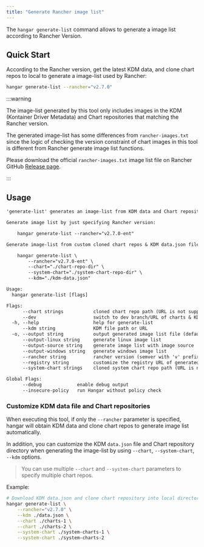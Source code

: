 ```yaml
---
title: "Generate Rancher image list"
---
```


The `hangar generate-list` command allows to generate a image list according to Rancher Version.

## Quick Start

According to the Rancher version, get the latest KDM data, and clone chart repos to local to generate a image-list used by Rancher:

```sh
hangar generate-list --rancher="v2.7.0"
```


:::warning

The image-list generated by this tool only includes images in the KDM (Kontainer Driver Metadata) and Chart repositories that matching the Rancher version.

The generated image-list has some differences from `rancher-images.txt` since the logic of checking the version constraint of chart images in this tool is different from Rancher generate image list functions.

Please download the official `rancher-images.txt` image list file on Rancher GitHub [Release page](https://github.com/rancher/rancher/releases).

:::

## Usage

```txt title="hangar generate-list --help"
'generate-list' generates an image-list from KDM data and Chart repositories used by Rancher.

Generate image list by just specifying Rancher version:

    hangar generate-list --rancher="v2.7.0-ent"

Generate image-list from custom cloned chart repos & KDM data.json file.

    hangar generate-list \
        --rancher="v2.7.0-ent" \
        --chart="./chart-repo-dir" \
        --system-chart="./system-chart-repo-dir" \
        --kdm="./kdm-data.json"

Usage:
  hangar generate-list [flags]

Flags:
      --chart strings           cloned chart repo path (URL is not supported)
      --dev                     switch to dev branch/URL of charts & KDM data
  -h, --help                    help for generate-list
      --kdm string              KDM file path or URL
  -o, --output string           output generated image list file (default "[RANCHER_VERSION]-images.txt")
      --output-linux string     generate linux image list
      --output-source string    generate image list with image source
      --output-windows string   generate windows image list
      --rancher string          rancher version (semver with 'v' prefix) (use '-ent' suffix to distinguish with RPM GC) (required)
      --registry string         customize the registry URL of generated image list
      --system-chart strings    cloned system chart repo path (URL is not supported)

Global Flags:
      --debug             enable debug output
      --insecure-policy   run Hangar without policy check
```

### Customize KDM data file and Chart repositories

When executing this tool, if only the `--rancher` parameter is specified, hangar will obtain KDM data and clone chart repos to generate image list automatically.

In addition, you can customize the KDM `data.json` file and Chart repository directory when generating the image-list by using `--chart`, `--system-chart`, `--kdm` options.

> You can use multiple `--chart` and `--system-chart` parameters to specify multiple chart repos.

Example:

```sh
# Download KDM data.json and clone chart repository into local directory firstly.
hangar generate-list \
    --rancher="v2.7.0" \
    --kdm ./data.json \
    --chart ./charts-1 \
    --chart ./charts-2 \
    --system-chart ./system-charts-1 \
    --system-chart ./system-charts-2
```
